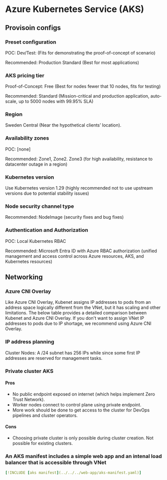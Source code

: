 # Azure Kubernetes Service (AKS)

## Provisoin configs

### Preset configuration

POC: Dev/Test: (Fits for demonstrating the proof-of-concept of scenario)

Recommended: Production Standard (Best for most applications)

### AKS pricing tier

Proof-of-Concept: Free (Best for nodes fewer that 10 nodes, fits for testing)

Recommended: Standard (Mission-critical and production application, auto-scale, up to 5000 nodes with 99.95% SLA)

### Region

Sweden Central (Near the hypothetical clients’ location).

### Availability zones

POC: [none]

Recommended: Zone1, Zone2. Zone3 (for high availability, resistance to datacenter outage in a region)

### Kubernetes version

Use Kubernetes version 1.29 (highly recommended not to use upstream versions due to potential stability issues)

### Node security channel type

Recommended: NodeImage (security fixes and bug fixes)

### Authentication and Authorization

POC: Local Kubernetes RBAC

Recommended: Microsoft Entra ID with Azure RBAC authorization (unified management and access control across Azure resources, AKS, and Kubernetes resources)

## Networking

### Azure CNI Overlay

Like Azure CNI Overlay, Kubenet assigns IP addresses to pods from an address space logically different from the VNet, but it has scaling and other limitations. The below table provides a detailed comparison between Kubenet and Azure CNI Overlay. If you don't want to assign VNet IP addresses to pods due to IP shortage, we recommend using Azure CNI Overlay.

### IP address planning

Cluster Nodes:  A /24 subnet has 256 IPs while since some first IP addresses are reserved for management tasks.

### Private cluster AKS

#### Pros

+ No public endpoint exposed on internet (which helps implement Zero Trust Network).  
+ Worker nodes connect to control plane using private endpoint.  
+ More work should be done to get access to the cluster for DevOps pipelines and cluster operators.

#### Cons

+ Choosing private cluster is only possible during cluster creation. Not possible for existing clusters.

### An AKS manifest includes a simple web app and an intenal load balancer that is accessible through VNet

```yaml
[!INCLUDE [aks manifest](../../../web-app/aks-manifest.yaml)]
```
